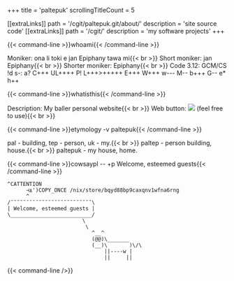 +++
title               = 'paltepuk'
scrollingTitleCount = 5

[[extraLinks]]
path        = '/cgit/paltepuk.git/about/'
description = 'site source code'
[[extraLinks]]
path        = '/cgit/'
description = 'my software projects'
+++

{{< command-line  >}}whoami{{< /command-line >}}

Moniker: ona li toki e jan Epiphany tawa mi{{< br >}}
Short moniker: jan Epiphany{{< br >}}
Shorter moniker: Epiphany{{< br >}}
Code 3.12: GCM/CS !d s-: a? C+++ UL++++ P! L+++>+++++ E+++ W+++ w--- M-- b+++ G-- e* h++

{{< command-line  >}}whatisthis{{< /command-line >}}

Description: My baller personal website{{< br >}}
Web button: ![](/web-buttons/paltepuk.gif) (feel free to use){{< br >}}

{{< command-line  >}}etymology -v paltepuk{{< /command-line >}}

pal - building, tep - person, uk - my.{{< br >}}
paltep - person building, house.{{< br >}}
paltepuk - my house, home.

{{< command-line  >}}cowsaypl -- +p Welcome, esteemed guests{{< /command-line >}}

```
^CATTENTION
      ⊣⍎')COPY_ONCE /nix/store/bqyd88bp9caxqnv1wfna6rng
      ^
/¯¯¯¯¯¯¯¯¯¯¯¯¯¯¯¯¯¯¯¯¯¯¯¯¯¯\
| Welcome, esteemed guests |
\__________________________/
                        \
                         \
                           ^__^
                           (@@)\_______
                           (__)\       )\/\
                               ||----w |
                               ||     ||
```

{{< command-line />}}
